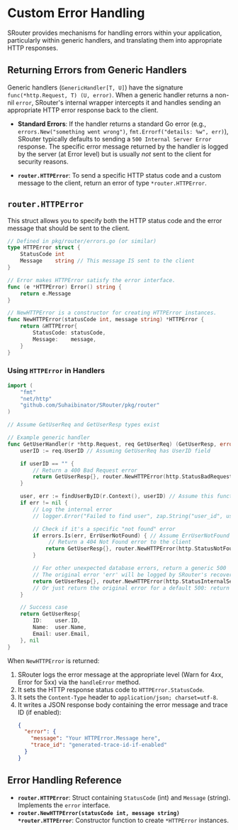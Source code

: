 # Custom Error Handling

SRouter provides mechanisms for handling errors within your application, particularly within generic handlers, and translating them into appropriate HTTP responses.

## Returning Errors from Generic Handlers

Generic handlers (`GenericHandler[T, U]`) have the signature `func(*http.Request, T) (U, error)`. When a generic handler returns a non-nil `error`, SRouter's internal wrapper intercepts it and handles sending an appropriate HTTP error response back to the client.

-   **Standard Errors**: If the handler returns a standard Go error (e.g., `errors.New("something went wrong")`, `fmt.Errorf("details: %w", err)`), SRouter typically defaults to sending a `500 Internal Server Error` response. The specific error message returned by the handler is logged by the server (at Error level) but is usually *not* sent to the client for security reasons.

-   **`router.HTTPError`**: To send a specific HTTP status code and a custom message to the client, return an error of type `*router.HTTPError`.

## `router.HTTPError`

This struct allows you to specify both the HTTP status code and the error message that should be sent to the client.

```go
// Defined in pkg/router/errors.go (or similar)
type HTTPError struct {
    StatusCode int
    Message    string // This message IS sent to the client
}

// Error makes HTTPError satisfy the error interface.
func (e *HTTPError) Error() string {
    return e.Message
}

// NewHTTPError is a constructor for creating HTTPError instances.
func NewHTTPError(statusCode int, message string) *HTTPError {
    return &HTTPError{
        StatusCode: statusCode,
        Message:    message,
    }
}
```

### Using `HTTPError` in Handlers

```go
import (
    "fmt"
    "net/http"
    "github.com/Suhaibinator/SRouter/pkg/router"
)

// Assume GetUserReq and GetUserResp types exist

// Example generic handler
func GetUserHandler(r *http.Request, req GetUserReq) (GetUserResp, error) {
    userID := req.UserID // Assuming GetUserReq has UserID field

    if userID == "" {
        // Return a 400 Bad Request error
        return GetUserResp{}, router.NewHTTPError(http.StatusBadRequest, "User ID cannot be empty")
    }

    user, err := findUserByID(r.Context(), userID) // Assume this function exists
    if err != nil {
        // Log the internal error
        // logger.Error("Failed to find user", zap.String("user_id", userID), zap.Error(err))

        // Check if it's a specific "not found" error
        if errors.Is(err, ErrUserNotFound) { // Assume ErrUserNotFound exists
             // Return a 404 Not Found error to the client
            return GetUserResp{}, router.NewHTTPError(http.StatusNotFound, fmt.Sprintf("User with ID %s not found", userID))
        }

        // For other unexpected database errors, return a generic 500
        // The original error 'err' will be logged by SRouter's recovery/error handling mechanism.
        return GetUserResp{}, router.NewHTTPError(http.StatusInternalServerError, "An internal error occurred while fetching the user")
        // Or just return the original error for a default 500: return GetUserResp{}, err
    }

    // Success case
    return GetUserResp{
        ID:    user.ID,
        Name:  user.Name,
        Email: user.Email,
    }, nil
}
```

When `NewHTTPError` is returned:

1.  SRouter logs the error message at the appropriate level (Warn for 4xx, Error for 5xx) via the `handleError` method.
2.  It sets the HTTP response status code to `HTTPError.StatusCode`.
3.  It sets the `Content-Type` header to `application/json; charset=utf-8`.
4.  It writes a JSON response body containing the error message and trace ID (if enabled):
    ```json
    {
      "error": {
        "message": "Your HTTPError.Message here",
        "trace_id": "generated-trace-id-if-enabled"
      }
    }
    ```

## Error Handling Reference

-   **`router.HTTPError`**: Struct containing `StatusCode` (int) and `Message` (string). Implements the `error` interface.
-   **`router.NewHTTPError(statusCode int, message string) *router.HTTPError`**: Constructor function to create `*HTTPError` instances.
